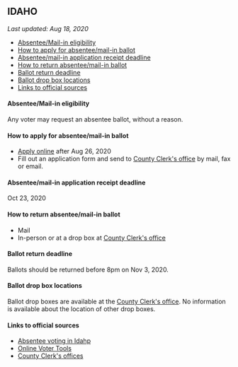 ## IDAHO

*Last updated: Aug 18, 2020*

* [Absentee/Mail-in eligibility](#absenteemail-in-eligibility)
* [How to apply for absentee/mail-in ballot](#how-to-apply-for-absenteemail-in-ballot)
* [Absentee/mail-in application receipt deadline](#absenteemail-in-application-receipt-deadline)
* [How to return absentee/mail-in ballot](#how-to-return-absenteemail-in-ballot)
* [Ballot return deadline](#ballot-return-deadline)
* [Ballot drop box locations](#ballot-drop-box-locations)
* [Links to official sources](#links-to-official-sources)


#### Absentee/Mail-in eligibility
Any voter may request an absentee ballot, without a reason.


#### How to apply for absentee/mail-in ballot
* [Apply online](https://elections.sos.idaho.gov/ElectionLink/ElectionLink/BeginAbsenteeRequest.aspx) after Aug 26, 2020
* Fill out an application form and send to [County Clerk's office](https://idahovotes.gov/county-clerks/) by mail, fax or email.


#### Absentee/mail-in application receipt deadline
Oct 23, 2020


#### How to return absentee/mail-in ballot
* Mail
* In-person or at a drop box at [County Clerk's office](https://idahovotes.gov/county-clerks/)


#### Ballot return deadline
Ballots should be returned before 8pm on Nov 3, 2020.


#### Ballot drop box locations
Ballot drop boxes are available at the [County Clerk's office](https://idahovotes.gov/county-clerks/). No information is available about the location of other drop boxes.


#### Links to official sources
* [Absentee voting in Idahp](https://idahovotes.gov/absentee-voter-information/)
* [Online Voter Tools](https://idahovotes.gov/online-voter-tools/)
* [County Clerk's offices](https://idahovotes.gov/county-clerks/)

